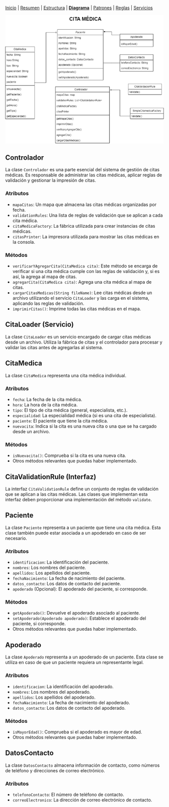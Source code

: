 [Inicio](../README.md) | 
[Resumen](/doc/Resumen.md) | 
[Estructura](/doc/Estructura.md) | 
[__Diagrama__](/doc/Diagrama.md) |
[Patrones](/doc/Patrones.md) |
[Reglas](/doc/Reglas.md) |
[Servicios](/doc/Servicios.md)

![Texto Alternativo](/doc/CitasMedicas.png)

## Controlador

La clase `Controlador` es una parte esencial del sistema de gestión de citas médicas. Es responsable de administrar las citas médicas, aplicar reglas de validación y gestionar la impresión de citas.
### Atributos

- `mapaCitas`: Un mapa que almacena las citas médicas organizadas por fecha.
- `validationRules`: Una lista de reglas de validación que se aplican a cada cita médica.
- `citaMedicaFactory`: La fábrica utilizada para crear instancias de citas médicas.
- `citasPrinter`: La impresora utilizada para mostrar las citas médicas en la consola.

### Métodos

- `verificarYAgregarCita(CitaMedica cita)`: Este método se encarga de verificar si una cita médica cumple con las reglas de validación y, si es así, la agrega al mapa de citas.
- `agregarCita(CitaMedica cita)`: Agrega una cita médica al mapa de citas.
- `cargarCitasMedicas(String fileName)`: Lee citas médicas desde un archivo utilizando el servicio `CitaLoader` y las carga en el sistema, aplicando las reglas de validación.
- `imprimirCitas()`: Imprime todas las citas médicas en el mapa.

## CitaLoader (Servicio)

La clase `CitaLoader` es un servicio encargado de cargar citas médicas desde un archivo. Utiliza la fábrica de citas y el controlador para procesar y validar las citas antes de agregarlas al sistema.

## CitaMedica

La clase `CitaMedica` representa una cita médica individual.

### Atributos

- `fecha`: La fecha de la cita médica.
- `hora`: La hora de la cita médica.
- `tipo`: El tipo de cita médica (general, especialista, etc.).
- `especialidad`: La especialidad médica (si es una cita de especialista).
- `paciente`: El paciente que tiene la cita médica.
- `nuevacita`: Indica si la cita es una nueva cita o una que se ha cargado desde un archivo.

### Métodos

- `isNuevacita()`: Comprueba si la cita es una nueva cita.
- Otros métodos relevantes que puedas haber implementado.

## CitaValidationRule (Interfaz)

La interfaz `CitaValidationRule` define un conjunto de reglas de validación que se aplican a las citas médicas. Las clases que implementan esta interfaz deben proporcionar una implementación del método `validate`.

## Paciente

La clase `Paciente` representa a un paciente que tiene una cita médica. Esta clase también puede estar asociada a un apoderado en caso de ser necesario.

### Atributos

- `identificacion`: La identificación del paciente.
- `nombres`: Los nombres del paciente.
- `apellidos`: Los apellidos del paciente.
- `fechaNacimiento`: La fecha de nacimiento del paciente.
- `datos_contacto`: Los datos de contacto del paciente.
- `apoderado` (Opcional): El apoderado del paciente, si corresponde.

### Métodos

- `getApoderado()`: Devuelve el apoderado asociado al paciente.
- `setApoderado(Apoderado apoderado)`: Establece el apoderado del paciente, si corresponde.
- Otros métodos relevantes que puedas haber implementado.

## Apoderado

La clase `Apoderado` representa a un apoderado de un paciente. Esta clase se utiliza en caso de que un paciente requiera un representante legal.

### Atributos

- `identificacion`: La identificación del apoderado.
- `nombres`: Los nombres del apoderado.
- `apellidos`: Los apellidos del apoderado.
- `fechaNacimiento`: La fecha de nacimiento del apoderado.
- `datos_contacto`: Los datos de contacto del apoderado.

### Métodos

- `isMayorEdad()`: Comprueba si el apoderado es mayor de edad.
- Otros métodos relevantes que puedas haber implementado.

## DatosContacto

La clase `DatosContacto` almacena información de contacto, como números de teléfono y direcciones de correo electrónico.

### Atributos

- `telefonoContacto`: El número de teléfono de contacto.
- `correoElectronico`: La dirección de correo electrónico de contacto.

